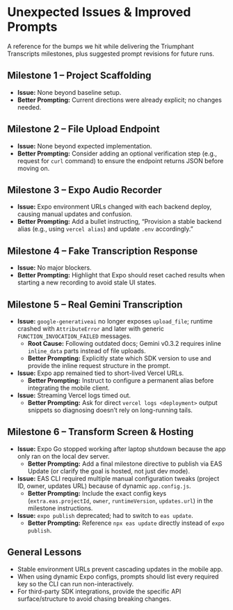 # Unexpected Issues & Improved Prompts

A reference for the bumps we hit while delivering the Triumphant Transcripts milestones, plus suggested prompt revisions for future runs.

## Milestone 1 – Project Scaffolding
- **Issue:** None beyond baseline setup.
- **Better Prompting:** Current directions were already explicit; no changes needed.

## Milestone 2 – File Upload Endpoint
- **Issue:** None beyond expected implementation.
- **Better Prompting:** Consider adding an optional verification step (e.g., request for `curl` command) to ensure the endpoint returns JSON before moving on.

## Milestone 3 – Expo Audio Recorder
- **Issue:** Expo environment URLs changed with each backend deploy, causing manual updates and confusion.
- **Better Prompting:** Add a bullet instructing, “Provision a stable backend alias (e.g., using `vercel alias`) and update `.env` accordingly.”

## Milestone 4 – Fake Transcription Response
- **Issue:** No major blockers.
- **Better Prompting:** Highlight that Expo should reset cached results when starting a new recording to avoid stale UI states.

## Milestone 5 – Real Gemini Transcription
- **Issue:** `google-generativeai` no longer exposes `upload_file`; runtime crashed with `AttributeError` and later with generic `FUNCTION_INVOCATION_FAILED` messages.
  - **Root Cause:** Following outdated docs; Gemini v0.3.2 requires inline `inline_data` parts instead of file uploads.
  - **Better Prompting:** Explicitly state which SDK version to use and provide the inline request structure in the prompt.
- **Issue:** Expo app remained tied to short-lived Vercel URLs.
  - **Better Prompting:** Instruct to configure a permanent alias before integrating the mobile client.
- **Issue:** Streaming Vercel logs timed out.
  - **Better Prompting:** Ask for direct `vercel logs <deployment>` output snippets so diagnosing doesn’t rely on long-running tails.

## Milestone 6 – Transform Screen & Hosting
- **Issue:** Expo Go stopped working after laptop shutdown because the app only ran on the local dev server.
  - **Better Prompting:** Add a final milestone directive to publish via EAS Update (or clarify the goal is hosted, not just dev mode).
- **Issue:** EAS CLI required multiple manual configuration tweaks (project ID, owner, updates URL) because of dynamic `app.config.js`.
  - **Better Prompting:** Include the exact config keys (`extra.eas.projectId`, `owner`, `runtimeVersion`, `updates.url`) in the milestone instructions.
- **Issue:** `expo publish` deprecated; had to switch to `eas update`.
  - **Better Prompting:** Reference `npx eas update` directly instead of `expo publish`.

## General Lessons
- Stable environment URLs prevent cascading updates in the mobile app.
- When using dynamic Expo configs, prompts should list every required key so the CLI can run non-interactively.
- For third-party SDK integrations, provide the specific API surface/structure to avoid chasing breaking changes.
